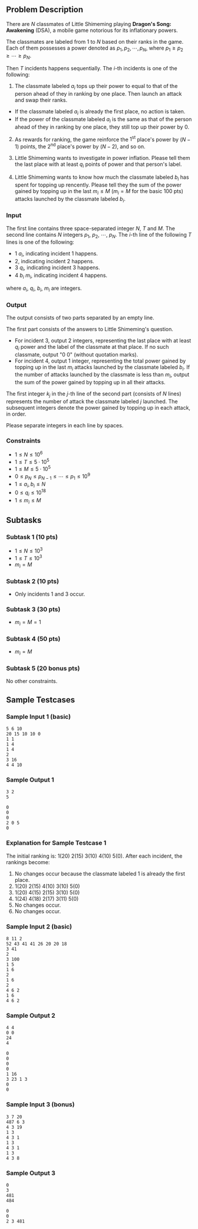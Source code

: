 ## Problem Description

There are $N$ classmates of Little Shimeming playing **Dragon's Song: Awakening** (DSA), a mobile game notorious for its inflationary powers.

The classmates are labeled from $1$ to $N$ based on their ranks in the game. Each of them possesses a power denoted as $p_1, p_2, \cdots, p_N$, where $p_1 \geq p_2 \geq \cdots \geq p_N$.

Then $T$ incidents happens sequentially. The $i$-th incidents is one of the following:

1. The classmate labeled $a_i$ tops up their power to equal to that of the person ahead of they in ranking by one place. Then launch an attack and swap their ranks. 
* If the classmate labeled $a_i$ is already the first place, no action is taken.
* If the power of the classmate labeled $a_i$ is the same as that of the person ahead of they in ranking by one place, they still top up their power by 0.

2. As rewards for ranking, the game reinforce the $1^{\text{st}}$ place's power by $(N-1)$ points, the $2^{\text{nd}}$ place's power by $(N-2)$, and so on.

3. Little Shimeming wants to investigate in power inflation. Please tell them the last place with at least $q_i$ points of power and that person's label.

4. Little Shimeming wants to know how much the classmate labeled $b_i$ has spent for topping up rencently. Please tell they the sum of the power gained by topping up in the last $m_i \leq M$ ($m_i = M$ for the basic 100 pts) attacks launched by the classmate labeled $b_i$.

### Input

The first line contains three space-separated integer $N$, $T$ and $M$.
The second line contains $N$ integers $p_1$, $p_2$, $\cdots$, $p_N$.
The $i$-th line of the following $T$ lines is one of the following:
* $1$ $a_i$, indicating incident 1 happens.
* $2$, indicating incident 2 happens.
* $3$ $q_i$, indicating incident 3 happens.
* $4$ $b_i$ $m_i$, indicating incident 4 happens.

where $a_i$, $q_i$, $b_i$, $m_i$ are integers.


### Output
The output consists of two parts separated by an empty line.

The first part consists of the answers to Little Shimeming's question.
* For incident 3, output 2 integers, representing the last place with at least $q_i$ power and the label of the classmate at that place. If no such classmate, output "$0$ $0$" (without quotation marks).
* For incident 4, output 1 integer, representing the total power gained by topping up in the last $m_i$ attacks launched by the classmate labeled $b_i$. If the number of attacks launched by the classmate is less than $m_i$, output the sum of the power gained by topping up in all their attacks.

The first integer $k_j$ in the $j$-th line of the second part (consists of $N$ lines) represents the number of attack the classmate labeled $j$ launched. The subsequent integers denote the power gained by topping up in each attack, in order.

Please separate integers in each line by spaces.

### Constraints
* $1\leq N \leq 10^6$
* $1\leq T \leq 5\cdot 10^5$
* $1\leq M \leq 5\cdot 10^5$
* $0\leq p_N\leq p_{N-1}\leq \cdots \leq p_1 \leq 10^9$
* $1\leq a_i, b_i\leq N$
* $0\leq q_i \leq 10^{18}$
* $1\leq m_i \leq M$

## Subtasks
### Subtask 1 (10 pts)
* $1\leq N\leq 10^3$
* $1\leq T\leq 10^3$
* $m_i = M$

### Subtask 2 (10 pts)
* Only incidents 1 and 3 occur.

### Subtask 3 (30 pts)
* $m_i = M = 1$

### Subtask 4 (50 pts)
* $m_i = M$

### Subtask 5 (20 bonus pts)
No other constraints.

## Sample Testcases
### Sample Input 1 (basic)
```
5 6 10
20 15 10 10 0
1 1
1 4
1 4
2
3 16
4 4 10
```
### Sample Output 1
```
3 2
5

0
0
0
2 0 5
0
```
### Explanation for Sample Testcase 1
The initial ranking is: 1(20) 2(15) 3(10) 4(10) 5(0).
After each incident, the rankings become:
1. No changes occur because the classmate labeled 1 is already the first place.
2. 1(20) 2(15) 4(10) 3(10) 5(0)
3. 1(20) 4(15) 2(15) 3(10) 5(0)
4. 1(24) 4(18) 2(17) 3(11) 5(0)
5. No changes occur.
6. No changes occur.

### Sample Input 2 (basic)
```
8 11 2
52 43 41 41 26 20 20 18
3 41
2
3 100
1 5
1 6
2
1 6
2
4 6 2
1 6
4 6 2
```
### Sample Output 2
```
4 4
0 0
24
4

0
0
0
0
1 16
3 23 1 3
0
0
```

### Sample Input 3 (bonus)
```
3 7 20
487 6 3
4 3 19
1 3
4 3 1
1 3
4 3 1
1 3
4 3 8
```
### Sample Output 3
```
0
3
481
484

0
0
2 3 481
```
